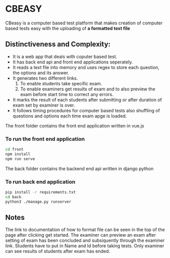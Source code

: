 # CBEASY

CBeasy is a computer based test platform that makes creation of computer based tests easy with the uploading of **a formatted text file**

## Distinctiveness and Complexity:
- It is a web app that deals with coputer based test.
- It has back end api and front end applications seperately.
- It reads a text file into memory and uses regex to store each question, the options and its answer.
- It generates two different links.
  1. To enable students take specific exam.
  2. To enable examiners get results of exam and to also preview the exam before start time to correct any errors.
- It marks the result of each students after submitting or after duration of exam set by examiner is over.
- It follows timing procedures for computer based tests also shuffling of questions and options each time exam apge is loaded.


The front folder contains the front end application written in vue.js
### To run the front end application 
```bash
cd front
npm install
npm run serve
```

The back folder contains the backend end api written in django python
### To run back end application
```bash
pip install -r requirements.txt
cd back
python3 ./manage.py runserver
```

## Notes
The link to documentation of how to format file can be seen in the top of the page after clicking get started.
The examiner can preview an exam after setting of exam has been concluded and subsiquently through the examiner link.
Students have to put in Name and Id before taking tests.
Only examiner can see results of students after exam has ended.
